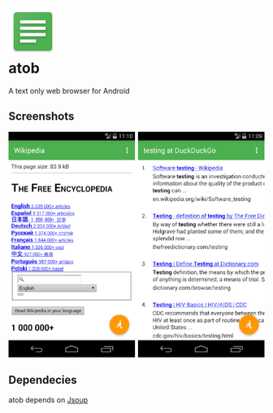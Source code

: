 # <img src="https://github.com/beriain/atob/raw/master/app/src/main/res/mipmap-xhdpi/ic_launcher.png"/><br>atob
A text only web browser for Android

## Screenshots
<img src="./screenshots.png"><br>

## Dependecies
atob depends on <a href="https://jsoup.org/">Jsoup</a>
